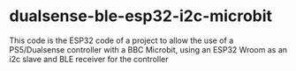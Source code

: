 # dualsense-ble-esp32-i2c-microbit
This code is the ESP32 code of a project to allow the use of a PS5/Dualsense controller with a BBC Microbit, using an ESP32 Wroom as an i2c slave and BLE receiver for the controller
